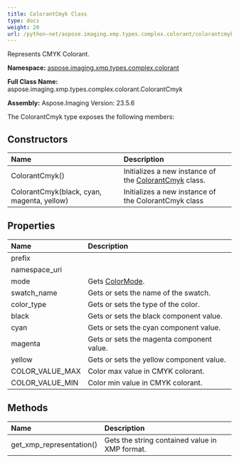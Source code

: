 ```yaml
---
title: ColorantCmyk Class
type: docs
weight: 20
url: /python-net/aspose.imaging.xmp.types.complex.colorant/colorantcmyk/
---
```


Represents CMYK Colorant.

**Namespace:** [aspose.imaging.xmp.types.complex.colorant](/imaging/python-net/aspose.imaging.xmp.types.complex.colorant/)

**Full Class Name:** aspose.imaging.xmp.types.complex.colorant.ColorantCmyk

**Assembly:**  Aspose.Imaging Version: 23.5.6

The ColorantCmyk type exposes the following members:
## **Constructors**
|**Name**|**Description**|
| :- | :- |
|ColorantCmyk()|Initializes a new instance of the [ColorantCmyk](/imaging/python-net/aspose.imaging.xmp.types.complex.colorant/colorantcmyk/) class.|
|ColorantCmyk(black, cyan, magenta, yellow)|Initializes a new instance of the ColorantCmyk class|
## **Properties**
|**Name**|**Description**|
| :- | :- |
|prefix|  |
|namespace_uri|  |
|mode|Gets [ColorMode](/imaging/python-net/aspose.imaging.xmp.types.complex.colorant/colormode/).|
|swatch_name|Gets or sets the name of the swatch.|
|color_type|Gets or sets the type of the color.|
|black|Gets or sets the black component value.|
|cyan|Gets or sets the cyan component value.|
|magenta|Gets or sets the magenta component value.|
|yellow|Gets or sets the yellow component value.|
|COLOR_VALUE_MAX|Color max value in CMYK colorant.|
|COLOR_VALUE_MIN|Color min value in CMYK colorant.|
## **Methods**
|**Name**|**Description**|
| :- | :- |
|get_xmp_representation()|Gets the string contained value in XMP format.|

